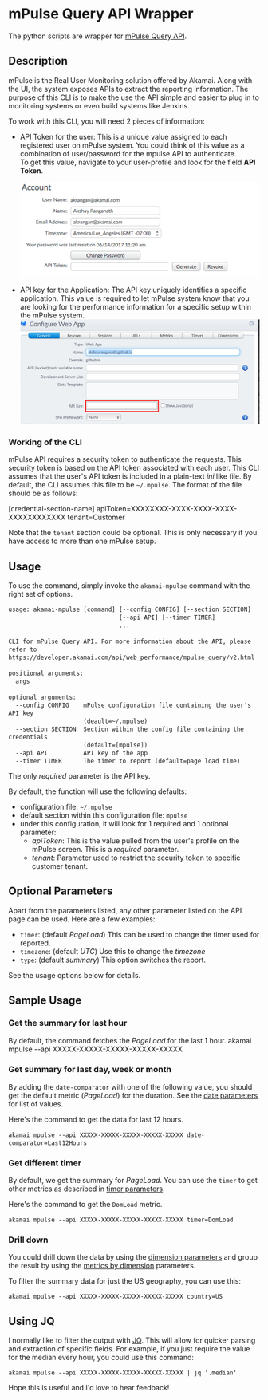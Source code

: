 # mPulse Query API Wrapper

The python scripts are wrapper for [mPulse Query API](https://developer.akamai.com/api/web_performance/mpulse_query/v2.html). 

## Description
mPulse is the Real User Monitoring solution offered by Akamai. Along with the UI, the system exposes APIs to extract the reporting information. The purpose of this CLI is to make the use the API simple and easier to plug in to monitoring systems or even build systems like Jenkins.

To work with this CLI, you will need 2 pieces of information:

- API Token for the user: This is a unique value assigned to each registered user on mPulse system. You could think of this value as a combination of user/password for the mpulse API to authenticate. <br />To get this value, navigate to your user-profile and look for the field __API Token__.

	![API token](token.png)		

- API key for the Application: The API key uniquely identifies a specific application. This value is required to let mPulse system know that you are looking for the performance information for a specific setup within the mPulse system.
	![APP API key](app_api_key.png)

### Working of the CLI
mPulse API requires a security token to authenticate the requests. This security token is based on the API token associated with each user. This CLI assumes that the user's API token is included in a plain-text _ini_ like file. By default, the CLI assumes this file to be `~/.mpulse`. The format of the file should be as follows:

[credential-section-name] 
apiToken=XXXXXXXX-XXXX-XXXX-XXXX-XXXXXXXXXXXX
tenant=Customer

Note that the `tenant` section could be optional. This is only necessary if you have access to more than one mPulse setup.

## Usage
To use the command, simply invoke the `akamai-mpulse` command with the right set of options. 

```
usage: akamai-mpulse [command] [--config CONFIG] [--section SECTION]
                               [--api API] [--timer TIMER]
                               ...

CLI for mPulse Query API. For more information about the API, please refer to
https://developer.akamai.com/api/web_performance/mpulse_query/v2.html

positional arguments:
  args

optional arguments:
  --config CONFIG    mPulse configuration file containing the user's API key
                     (deault=~/.mpulse)
  --section SECTION  Section within the config file containing the credentials
                     (default=[mpulse])
  --api API          API key of the app
  --timer TIMER      The timer to report (default=page load time)
```

The only _required_ parameter is the API key. 

By default, the function will use the following defaults:

- configuration file: `~/.mpulse`
- default section within this configuration file: `mpulse`
- under this configuration, it will look for 1 required and 1 optional parameter:
	- *apiToken*: This is the value pulled from the user's profile on the mPulse screen. This is a _required_ parameter.
	- *tenant*: Parameter used to restrict the security token to specific customer tenant.


## Optional Parameters
Apart from the parameters listed, any other parameter listed on the API page can be used. Here are a few examples:

- `timer`: (default _PageLoad_) This can be used to change the timer used for reported.
- `timezone`: (default _UTC_) Use this to change the _timezone_
- `type`: (default _summary_) This option switches the report. 

See the usage options below for details.

## Sample Usage

### Get the summary for last hour
By default, the command fetches the _PageLoad_ for the last 1 hour.
	akamai mpulse --api XXXXX-XXXXX-XXXXX-XXXXX-XXXXX

### Get summary for last day, week or month
By adding the `date-comparator` with one of the following value, you should get the default metric (_PageLoad_) for the duration. See the [date parameters](https://developer.akamai.com/api/web_performance/mpulse_query/v2.html#Parameters) for list of values.

Here's the command to get the data for last 12 hours.

	akamai mpulse --api XXXXX-XXXXX-XXXXX-XXXXX-XXXXX date-comparator=Last12Hours

### Get different timer
By default, we get the summary for _PageLoad_. You can use the `timer` to get other metrics as described in [timer parameters](https://developer.akamai.com/api/web_performance/mpulse_query/v2.html#TimerParameters). 

Here's the command to get the `DomLoad` metric.

	akamai mpulse --api XXXXX-XXXXX-XXXXX-XXXXX-XXXXX timer=DomLoad

### Drill down
You could drill down the data by using the [dimension parameters](https://developer.akamai.com/api/web_performance/mpulse_query/v2.html#TimerParameters)	and group the result by using the [metrics by dimension](https://developer.akamai.com/api/web_performance/mpulse_query/v2.html#DimensionParameters) parameters.

To filter the summary data for just the US geography, you can use this:

	akamai mpulse --api XXXXX-XXXXX-XXXXX-XXXXX-XXXXX country=US

## Using JQ
I normally like to filter the output with [JQ](https://stedolan.github.io/jq/). This will allow for quicker parsing and extraction of specific fields. For example, if you just require the value for the median every hour, you could use this command:

	akamai mpulse --api XXXXX-XXXXX-XXXXX-XXXXX-XXXXX | jq '.median'

Hope this is useful and I'd love to hear feedback!


